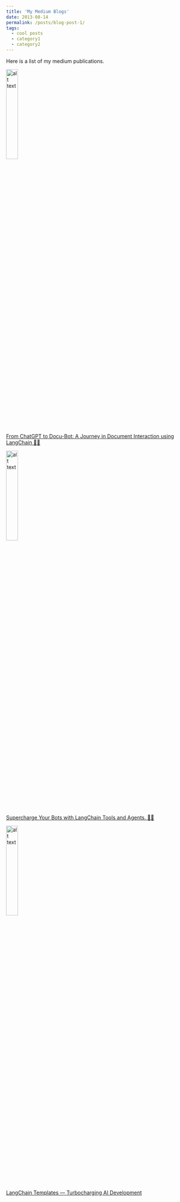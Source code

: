 ```yaml
---
title: 'My Medium Blogs'
date: 2013-08-14
permalink: /posts/blog-post-1/
tags:
  - cool posts
  - category1
  - category2
---
```


Here is a list of my medium publications.

<img src="docubot.png" alt="alt text" style="width:25%;" />

[From ChatGPT to Docu-Bot: A Journey in Document Interaction using LangChain 🔗🦜](https://medium.com/nerd-for-tech/from-chatgpt-to-docu-bot-a-journey-in-document-interaction-using-langchain-f5445753152f)


<img src="supercharge.png" alt="alt text" style="width:25%;" />

[Supercharge Your Bots with LangChain Tools and Agents. 🦜🤖](https://medium.com/nerd-for-tech/supercharge-your-bots-with-langchain-tools-and-agents-1b306d244c58)


<img src="turbocharge.png" alt="alt text" style="width:25%;" />

[LangChain Templates — Turbocharging AI Development](https://medium.com/nerd-for-tech/langchain-templates-turbocharging-ai-development-3317d68d2468)